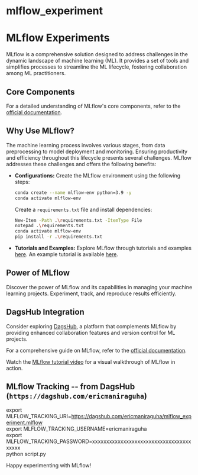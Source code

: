 # mlflow_experiment
# MLflow Experiments

MLflow is a comprehensive solution designed to address challenges in the dynamic landscape of machine learning (ML). It provides a set of tools and simplifies processes to streamline the ML lifecycle, fostering collaboration among ML practitioners.

## Core Components

For a detailed understanding of MLflow's core components, refer to the [official documentation](https://mlflow.org/docs/latest/introduction/index.html).

## Why Use MLflow?

The machine learning process involves various stages, from data preprocessing to model deployment and monitoring. Ensuring productivity and efficiency throughout this lifecycle presents several challenges. MLflow addresses these challenges and offers the following benefits:

- **Configurations:** Create the MLflow environment using the following steps:

    ```bash
    conda create --name mlflow-env python=3.9 -y
    conda activate mlflow-env
    ```

    Create a `requirements.txt` file and install dependencies:

    ```bash
    New-Item -Path .\requirements.txt -ItemType File
    notepad .\requirements.txt
    conda activate mlflow-env
    pip install -r .\requirements.txt
    ```

- **Tutorials and Examples:** Explore MLflow through tutorials and examples [here](https://mlflow.org/docs/latest/search.html?q=tutorial+example&check_keywords=yes&area=default). An example tutorial is available [here](https://mlflow.org/docs/2.5.0/tutorials-and-examples/tutorial.html).

## Power of MLflow

Discover the power of MLflow and its capabilities in managing your machine learning projects. Experiment, track, and reproduce results efficiently.

## DagsHub Integration

Consider exploring [DagsHub](https://dagshub.com/), a platform that complements MLflow by providing enhanced collaboration features and version control for ML projects.

For a comprehensive guide on MLflow, refer to the [official documentation](https://mlflow.org/docs/latest/).

Watch the [MLflow tutorial video](https://www.youtube.com/watch?v=qdcHHrsXA48) for a visual walkthrough of MLflow in action.

## MLflow Tracking -- from DagsHub (`https://dagshub.com/ericmaniraguha`) 

export MLFLOW_TRACKING_URI=https://dagshub.com/ericmaniraguha/mlflow_experiment.mlflow \
export MLFLOW_TRACKING_USERNAME=ericmaniraguha \
export MLFLOW_TRACKING_PASSWORD=xxxxxxxxxxxxxxxxxxxxxxxxxxxxxxxxxxxxxxxx \
python script.py

Happy experimenting with MLflow!
